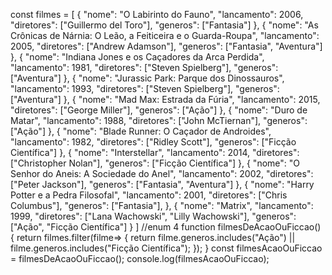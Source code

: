const filmes = [
    {
      "nome": "O Labirinto do Fauno",
      "lancamento": 2006,
      "diretores": ["Guillermo del Toro"],
      "generos": ["Fantasia"]
    },
    {
      "nome": "As Crônicas de Nárnia: O Leão, a Feiticeira e o Guarda-Roupa",
      "lancamento": 2005,
      "diretores": ["Andrew Adamson"],
      "generos": ["Fantasia", "Aventura"]
    },
    {
      "nome": "Indiana Jones e os Caçadores da Arca Perdida",
      "lancamento": 1981,
      "diretores": ["Steven Spielberg"],
      "generos": ["Aventura"]
    },
    {
      "nome": "Jurassic Park: Parque dos Dinossauros",
      "lancamento": 1993,
      "diretores": ["Steven Spielberg"],
      "generos": ["Aventura"]
    },
    {
      "nome": "Mad Max: Estrada da Fúria",
      "lancamento": 2015,
      "diretores": ["George Miller"],
      "generos": ["Ação"]
    },
    {
      "nome": "Duro de Matar",
      "lancamento": 1988,
      "diretores": ["John McTiernan"],
      "generos": ["Ação"]
    },
    {
      "nome": "Blade Runner: O Caçador de Androides",
      "lancamento": 1982,
      "diretores": ["Ridley Scott"],
      "generos": ["Ficção Científica"]
    },
    {
      "nome": "Interstellar",
      "lancamento": 2014,
      "diretores": ["Christopher Nolan"],
      "generos": ["Ficção Científica"]
    },
    {
      "nome": "O Senhor do Aneis: A Sociedade do Anel",
      "lancamento": 2002,
      "diretores": ["Peter Jackson"],
      "generos": ["Fantasia", "Aventura"]
    },
    {
      "nome": "Harry Potter e a Pedra Filosofal",
      "lancamento": 2001,
      "diretores": ["Chris Columbus"],
      "generos": ["Fantasia"],
    },
    {
      "nome": "Matrix",
      "lancamento": 1999,
      "diretores": ["Lana Wachowski", "Lilly Wachowski"],
      "generos": ["Ação", "Ficção Científica"]
    }
  ]
//enum 4
function filmesDeAcaoOuFiccao() {
    return filmes.filter(filme=> {
        return filme.generos.includes("Ação") || filme.generos.includes("Ficção Científica");
    });
}
const filmesAcaoOuFiccao = filmesDeAcaoOuFiccao();
console.log(filmesAcaoOuFiccao);
